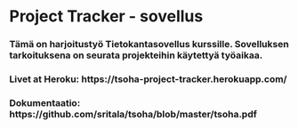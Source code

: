 <h1> Project Tracker - sovellus 

<h3> Tämä on harjoitustyö Tietokantasovellus kurssille. Sovelluksen tarkoituksena on seurata projekteihin käytettyä työaikaa. 

<h3> Livet at Heroku: https://tsoha-project-tracker.herokuapp.com/
<h3> Dokumentaatio: https://github.com/sritala/tsoha/blob/master/tsoha.pdf
  
